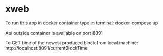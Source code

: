 # xweb
To run this app in docker container type in terminal: docker-compose up 

Api outside container is available on port 8091 

To GET time of the newest produced block from local  machine: http://localhost:8091/currentBlockTime
